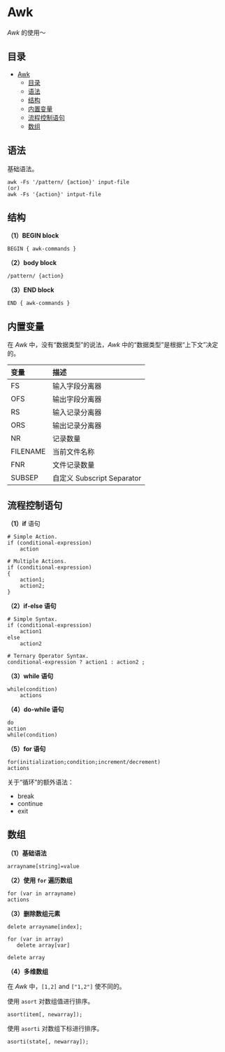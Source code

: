 # Awk

*Awk* 的使用～

## 目录

   * [Awk](#awk)
      * [目录](#目录)
      * [语法](#语法)
      * [结构](#结构)
      * [内置变量](#内置变量)
      * [流程控制语句](#流程控制语句)
      * [数组](#数组)

## 语法

基础语法。

``` shell
awk -Fs '/pattern/ {action}' input-file
(or)
awk -Fs '{action}' intput-file
```

## 结构

**（1）BEGIN block**

``` shell
BEGIN { awk-commands }
```

**（2）body block**

``` shell
/pattern/ {action}
```

**（3）END block**

``` shell
END { awk-commands }
```

## 内置变量

在 *Awk* 中，没有“数据类型”的说法，*Awk* 中的“数据类型”是根据“上下文”决定的。

| 变量     | 描述                       |
| :------- | :------------------------- |
| FS       | 输入字段分离器             |
| OFS      | 输出字段分离器             |
| RS       | 输入记录分离器             |
| ORS      | 输出记录分离器             |
| NR       | 记录数量                   |
| FILENAME | 当前文件名称               |
| FNR      | 文件记录数量               |
| SUBSEP   | 自定义 Subscript Separator |

## 流程控制语句

**（1）if** 语句

``` shell
# Simple Action.
if (conditional-expression)
    action

# Multiple Actions.
if (conditional-expression)
{
    action1;
    action2;
}
```

**（2）if-else 语句**

``` shell
# Simple Syntax.
if (conditional-expression)
    action1
else
    action2

# Ternary Operator Syntax.
conditional-expression ? action1 : action2 ;
```

**（3）while 语句**

``` shell
while(condition)
    actions
```

**（4）do-while 语句**

``` shell
do
action
while(condition)
```

**（5）for 语句**

``` shell
for(initialization;condition;increment/decrement)
actions
```

关于“循环”的额外语法：

- break
- continue
- exit

## 数组

**（1）基础语法**

``` shell
arrayname[string]=value
```

**（2）使用 `for` 遍历数组**

``` shell
for (var in arrayname)
actions
```

**（3）删除数组元素**

``` shell
delete arrayname[index];

for (var in array)
   delete array[var]

delete array
```

**（4）多维数组**

在 *Awk* 中，`[1,2]` and `["1,2"]` 使不同的。

使用 `asort` 对数组值进行排序。

``` shell
asort(item[, newarray]);
```

使用 `asorti` 对数组下标进行排序。

``` shell
asorti(state[, newarray]);
```

